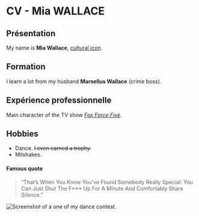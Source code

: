 
# CV - Mia WALLACE
## Présentation
My name is **Mia Wallace**, [cultural icon](https://en.wikipedia.org/wiki/Cultural_icon "Cultural icon").

## Formation
I learn a lot from my husband **Marsellus Wallace** (crime boss).

## Expérience professionnelle
Main character of the TV show _[Fox Force Five](https://en.wikipedia.org/wiki/Mia_Wallace#Events_of_Pulp_Fiction)_.

## Hobbies
- Dance. ~~I even earned a trophy.~~
- Milshakes.

#### Famous quote
> “That’s When You Know You’ve Found Somebody Really Special:
> You Can Just Shut The F*** Up For A Minute And Comfortably Share Silence.”

![Screenshot of a one of my dance contest.](https://static1.srcdn.com/wordpress/wp-content/uploads/2020/09/The-Jack-Rabbit-Slims-dance-contest-in-Pulp-Fiction.jpg)
